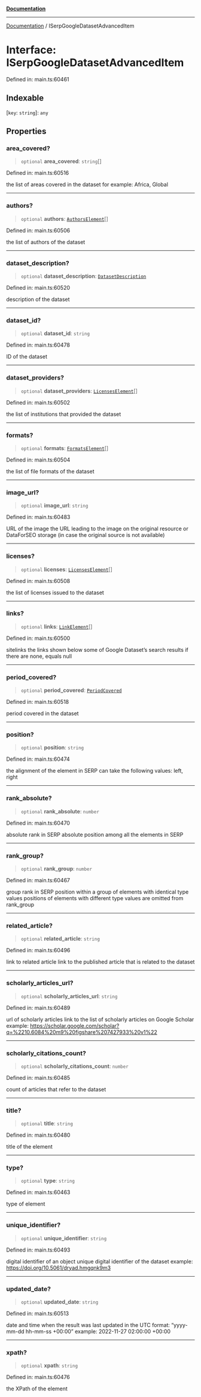 [**Documentation**](../README.md)

***

[Documentation](../README.md) / ISerpGoogleDatasetAdvancedItem

# Interface: ISerpGoogleDatasetAdvancedItem

Defined in: main.ts:60461

## Indexable

\[`key`: `string`\]: `any`

## Properties

### area\_covered?

> `optional` **area\_covered**: `string`[]

Defined in: main.ts:60516

the list of areas covered in the dataset
for example: Africa, Global

***

### authors?

> `optional` **authors**: [`AuthorsElement`](../classes/AuthorsElement.md)[]

Defined in: main.ts:60506

the list of authors of the dataset

***

### dataset\_description?

> `optional` **dataset\_description**: [`DatasetDescription`](../classes/DatasetDescription.md)

Defined in: main.ts:60520

description of the dataset

***

### dataset\_id?

> `optional` **dataset\_id**: `string`

Defined in: main.ts:60478

ID of the dataset

***

### dataset\_providers?

> `optional` **dataset\_providers**: [`LicensesElement`](../classes/LicensesElement.md)[]

Defined in: main.ts:60502

the list of institutions that provided the dataset

***

### formats?

> `optional` **formats**: [`FormatsElement`](../classes/FormatsElement.md)[]

Defined in: main.ts:60504

the list of file formats of the dataset

***

### image\_url?

> `optional` **image\_url**: `string`

Defined in: main.ts:60483

URL of the image
the URL leading to the image on the original resource or DataForSEO storage (in case the original source is not available)

***

### licenses?

> `optional` **licenses**: [`LicensesElement`](../classes/LicensesElement.md)[]

Defined in: main.ts:60508

the list of licenses issued to the dataset

***

### links?

> `optional` **links**: [`LinkElement`](../classes/LinkElement.md)[]

Defined in: main.ts:60500

sitelinks
the links shown below some of Google Dataset’s search results
if there are none, equals null

***

### period\_covered?

> `optional` **period\_covered**: [`PeriodCovered`](../classes/PeriodCovered.md)

Defined in: main.ts:60518

period covered in the dataset

***

### position?

> `optional` **position**: `string`

Defined in: main.ts:60474

the alignment of the element in SERP
can take the following values:
left, right

***

### rank\_absolute?

> `optional` **rank\_absolute**: `number`

Defined in: main.ts:60470

absolute rank in SERP
absolute position among all the elements in SERP

***

### rank\_group?

> `optional` **rank\_group**: `number`

Defined in: main.ts:60467

group rank in SERP
position within a group of elements with identical type values
positions of elements with different type values are omitted from rank_group

***

### related\_article?

> `optional` **related\_article**: `string`

Defined in: main.ts:60496

link to related article
link to the published article that is related to the dataset

***

### scholarly\_articles\_url?

> `optional` **scholarly\_articles\_url**: `string`

Defined in: main.ts:60489

url of scholarly articles
link to the list of scholarly articles on Google Scholar
example: https://scholar.google.com/scholar?q=%2210.6084%20m9%20figshare%207427933%20v1%22

***

### scholarly\_citations\_count?

> `optional` **scholarly\_citations\_count**: `number`

Defined in: main.ts:60485

count of articles that refer to the dataset

***

### title?

> `optional` **title**: `string`

Defined in: main.ts:60480

title of the element

***

### type?

> `optional` **type**: `string`

Defined in: main.ts:60463

type of element

***

### unique\_identifier?

> `optional` **unique\_identifier**: `string`

Defined in: main.ts:60493

digital identifier of an object
unique digital identifier of the dataset
example: https://doi.org/10.5061/dryad.hmgqnk9m3

***

### updated\_date?

> `optional` **updated\_date**: `string`

Defined in: main.ts:60513

date and time when the result was last updated
in the UTC format: “yyyy-mm-dd hh-mm-ss +00:00”
example:
2022-11-27 02:00:00 +00:00

***

### xpath?

> `optional` **xpath**: `string`

Defined in: main.ts:60476

the XPath of the element
